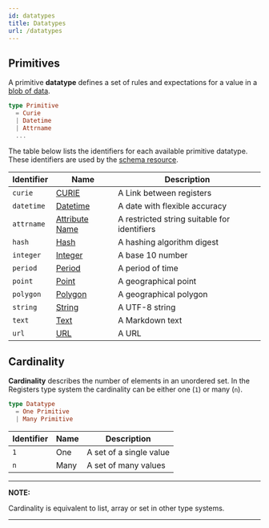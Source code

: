 ```yaml
---
id: datatypes
title: Datatypes
url: /datatypes
---
```


## Primitives

A primitive **datatype** defines a set of rules and expectations for a value
in a [blob of data](/glossary/item).

```elm
type Primitive
  = Curie
  | Datetime
  | Attrname
  ...
```

The table below lists the identifiers for each available primitive datatype.
These identifiers are used by the [schema resource](/rest-api/schema).

| Identifier | Name | Description |
|-|-|-|
| `curie` | [CURIE](/datatypes/curie) | A Link between registers |
| `datetime` | [Datetime](/datatypes/datetime) | A date with flexible accuracy |
| `attrname` | [Attribute Name](/datatypes/attrname) | A restricted string suitable for identifiers |
| `hash` | [Hash](/datatypes/hash) | A hashing algorithm digest |
| `integer` | [Integer](/datatypes/integer) | A base 10 number |
| `period` | [Period](/datatypes/period) | A period of time |
| `point` | [Point](/datatypes/point) | A geographical point |
| `polygon` | [Polygon](/datatypes/polygon) | A geographical polygon |
| `string` | [String](/datatypes/string) | A UTF-8 string |
| `text` | [Text](/datatypes/text) | A Markdown text |
| `url` | [URL](/datatypes/url) | A URL |


## Cardinality

**Cardinality** describes the number of elements in an unordered set. In the
Registers type system the cardinality can be either one (`1`) or many (`n`).

```elm
type Datatype
  = One Primitive
  | Many Primitive
```

| Identifier | Name | Description |
|-|-|-|
| `1` | One | A set of a single value |
| `n` | Many | A set of many values |

***
**NOTE:**

Cardinality is equivalent to list, array or set in other type systems.
***


